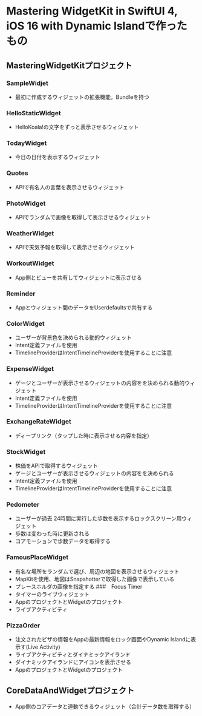 # Mastering WidgetKit in SwiftUI 4, iOS 16 with Dynamic Islandで作ったもの

## MasteringWidgetKitプロジェクト
### SampleWidjet
- 最初に作成するウィジェットの拡張機能。Bundleを持つ
### HelloStaticWidget
 - HelloKoala!の文字をずっと表示させるウィジェット
### TodayWidget
- 今日の日付を表示するウィジェット
### Quotes
- APIで有名人の言葉を表示させるウィジェット
### PhotoWidget
- APIでランダムで画像を取得して表示させるウィジェット
### WeatherWidget
- APIで天気予報を取得して表示させるウィジェット
### WorkoutWidget
- App側とビューを共有してウィジェットに表示させる
### Reminder
- Appとウィジェット間のデータをUserdefaultsで共有する
### ColorWidget
- ユーザーが背景色を決められる動的ウィジェット
- Intent定義ファイルを使用
- TimelineProviderはIntentTimelineProviderを使用することに注意
### ExpenseWidget
- ゲージとユーザーが表示させるウィジェットの内容をを決められる動的ウィジェット
- Intent定義ファイルを使用
- TimelineProviderはIntentTimelineProviderを使用することに注意
### ExchangeRateWidget
- ディープリンク（タップした時に表示させる内容を指定）
### StockWidget
- 株価をAPIで取得するウィジェット
- ゲージとユーザーが表示させるウィジェットの内容をを決められる
- Intent定義ファイルを使用
- TimelineProviderはIntentTimelineProviderを使用することに注意
### Pedometer
- ユーザーが過去 24時間に実行した歩数を表示するロックスクリーン用ウィジェット
- 歩数は変わった時に更新される
- コアモーションで歩数データを取得する
### FamousPlaceWidget
- 有名な場所をランダムで選び、周辺の地図を表示させるウィジェット
- MapKitを使用、地図はSnapshotterで取得した画像で表示している
- プレースホルダの画像を指定する
###　Focus Timer
- タイマーのライブウィジェット
- AppのプロジェクトとWidgetのプロジェクト
- ライブアクティビティ
### PizzaOrder
- 注文されたピザの情報をAppの最新情報をロック画面やDynamic Islandに表示す(Live Activity)
- ライブアクティビティとダイナミックアイランド
- ダイナミックアイランドにアイコンを表示させる
- AppのプロジェクトとWidgetのプロジェクト

## CoreDataAndWidgetプロジェクト
- App側のコアデータと連動できるウィジェット（合計データ数を取得する）